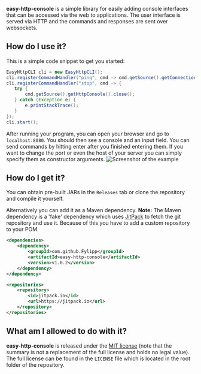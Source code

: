 **easy-http-console** is a simple library for easily adding console interfaces that can be accessed via the web to applications. The user interface is served via HTTP and the 
   commands and responses are sent over websockets.
   
## How do I use it?
This is a simple code snippet to get you started:
```java
EasyHttpCLI cli = new EasyHttpCLI();
cli.registerCommandHandler("ping", cmd -> cmd.getSource().getConnection().send("Pong."));
cli.registerCommandHandler("stop", cmd -> {
   try {
       cmd.getSource().getHttpConsole().close();
   } catch (Exception e) {
       e.printStackTrace();
   }
});
cli.start();
```
After running your program, you can open your browser and go to `localhost:8080`. You should then see a console and an input field. You can send commands by hitting enter after you finished entering them. If you want to change the port or even the host of your server you can simply specify them as constructor arguments.
![Screenshot of the example](http://imgur.com/oRUxFnB.png)

## How do I get it?
You can obtain pre-built JARs in the `Releases` tab or clone the repository and compile it yourself.
 
Alternatively you can add it as a Maven dependency. **Note:** The Maven dependency is a 'fake' dependency which uses [JitPack](https://jitpack.io/) to fetch the git repository 
and use it. Because of this you have to add a custom repository to your POM.
```xml
<dependencies>
    <dependency>
        <groupId>com.github.Fylipp</groupId>
        <artifactId>easy-http-console</artifactId>
        <version>v1.0.2</version>
    </dependency>
</dependency>
```
```xml
<repositories>
    <repository>
        <id>jitpack.io</id>
        <url>https://jitpack.io</url>
    </repository>
</repositories>
```

## What am I allowed to do with it?
**easy-http-console** is released under the [MIT license](https://tldrlegal.com/license/mit-license) (note that the summary is 
not a replacement of the full license and holds no legal value). The full license can be found in the `LICENSE` file which is located in the root folder of the repository.